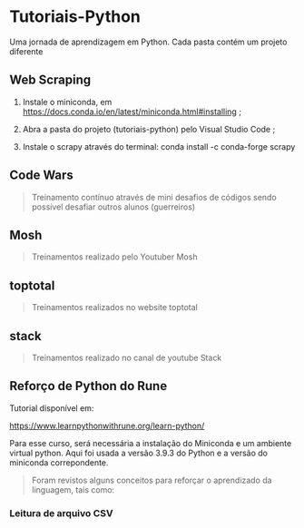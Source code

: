 # Tutoriais-Python
Uma jornada de aprendizagem em Python. Cada pasta contém um projeto diferente

## Web Scraping
1. Instale o miniconda, em https://docs.conda.io/en/latest/miniconda.html#installing ;

2. Abra a pasta do projeto (tutoriais-python) pelo Visual Studio Code ;

3. Instale o scrapy através do terminal: conda install -c conda-forge scrapy

## Code Wars
> Treinamento contínuo através de mini desafios de códigos sendo possível desafiar outros alunos (guerreiros)

## Mosh
> Treinamentos realizado pelo Youtuber Mosh

## toptotal
> Treinamentos realizados no website toptotal

## stack
> Treinamentos realizado no canal de youtube Stack

## Reforço de Python do Rune
Tutorial disponível em:

https://www.learnpythonwithrune.org/learn-python/

Para esse curso, será necessária a instalação do Miniconda e um ambiente virtual python. Aqui foi usada a versão 3.9.3 do Python e a versão do miniconda correpondente.

> Foram revistos alguns conceitos para reforçar o aprendizado da linguagem, tais como:
### Leitura de arquivo CSV